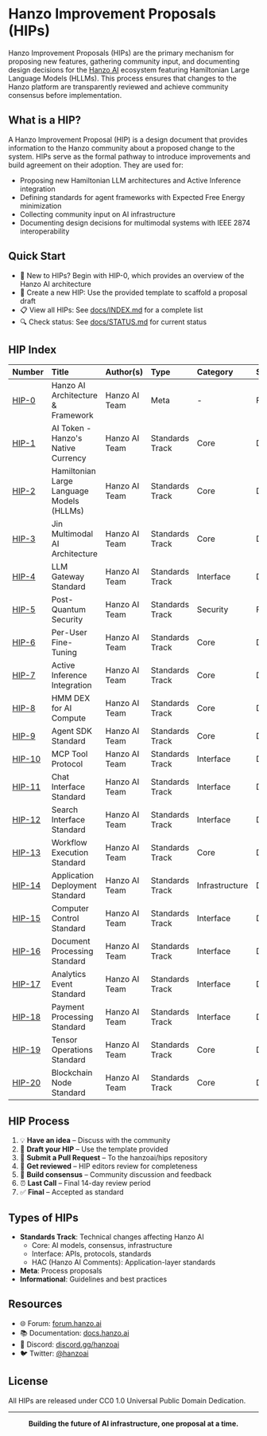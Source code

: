 # Hanzo Improvement Proposals (HIPs)

Hanzo Improvement Proposals (HIPs) are the primary mechanism for proposing new features, gathering community input, and documenting design decisions for the [Hanzo AI](https://hanzo.ai) ecosystem featuring Hamiltonian Large Language Models (HLLMs). This process ensures that changes to the Hanzo platform are transparently reviewed and achieve community consensus before implementation.

## What is a HIP?

A Hanzo Improvement Proposal (HIP) is a design document that provides information to the Hanzo community about a proposed change to the system. HIPs serve as the formal pathway to introduce improvements and build agreement on their adoption. They are used for:
- Proposing new Hamiltonian LLM architectures and Active Inference integration
- Defining standards for agent frameworks with Expected Free Energy minimization
- Collecting community input on AI infrastructure
- Documenting design decisions for multimodal systems with IEEE 2874 interoperability

## Quick Start

- 📖 New to HIPs? Begin with HIP-0, which provides an overview of the Hanzo AI architecture
- 🚀 Create a new HIP: Use the provided template to scaffold a proposal draft
- 📋 View all HIPs: See [docs/INDEX.md](./docs/INDEX.md) for a complete list
- 🔍 Check status: See [docs/STATUS.md](./docs/STATUS.md) for current status

## HIP Index

| Number | Title | Author(s) | Type | Category | Status |
|:-------|:------|:----------|:-----|:---------|:-------|
| [HIP-0](./HIPs/hip-0.md) | Hanzo AI Architecture & Framework | Hanzo AI Team | Meta | - | Final |
| [HIP-1](./HIPs/hip-1.md) | AI Token - Hanzo's Native Currency | Hanzo AI Team | Standards Track | Core | Draft |
| [HIP-2](./HIPs/hip-2.md) | Hamiltonian Large Language Models (HLLMs) | Hanzo AI Team | Standards Track | Core | Draft |
| [HIP-3](./HIPs/hip-3.md) | Jin Multimodal AI Architecture | Hanzo AI Team | Standards Track | Core | Draft |
| [HIP-4](./HIPs/hip-4.md) | LLM Gateway Standard | Hanzo AI Team | Standards Track | Interface | Draft |
| [HIP-5](./HIPs/hip-5.md) | Post-Quantum Security | Hanzo AI Team | Standards Track | Security | Final |
| [HIP-6](./HIPs/hip-6.md) | Per-User Fine-Tuning | Hanzo AI Team | Standards Track | Core | Draft |
| [HIP-7](./HIPs/hip-7.md) | Active Inference Integration | Hanzo AI Team | Standards Track | Core | Draft |
| [HIP-8](./HIPs/hip-8.md) | HMM DEX for AI Compute | Hanzo AI Team | Standards Track | Core | Draft |
| [HIP-9](./HIPs/hip-9.md) | Agent SDK Standard | Hanzo AI Team | Standards Track | Core | Draft |
| [HIP-10](./HIPs/hip-10.md) | MCP Tool Protocol | Hanzo AI Team | Standards Track | Interface | Draft |
| [HIP-11](./HIPs/hip-11.md) | Chat Interface Standard | Hanzo AI Team | Standards Track | Interface | Draft |
| [HIP-12](./HIPs/hip-12.md) | Search Interface Standard | Hanzo AI Team | Standards Track | Interface | Draft |
| [HIP-13](./HIPs/hip-13.md) | Workflow Execution Standard | Hanzo AI Team | Standards Track | Core | Draft |
| [HIP-14](./HIPs/hip-14.md) | Application Deployment Standard | Hanzo AI Team | Standards Track | Infrastructure | Draft |
| [HIP-15](./HIPs/hip-15.md) | Computer Control Standard | Hanzo AI Team | Standards Track | Interface | Draft |
| [HIP-16](./HIPs/hip-16.md) | Document Processing Standard | Hanzo AI Team | Standards Track | Interface | Draft |
| [HIP-17](./HIPs/hip-17.md) | Analytics Event Standard | Hanzo AI Team | Standards Track | Interface | Draft |
| [HIP-18](./HIPs/hip-18.md) | Payment Processing Standard | Hanzo AI Team | Standards Track | Interface | Draft |
| [HIP-19](./HIPs/hip-19.md) | Tensor Operations Standard | Hanzo AI Team | Standards Track | Core | Draft |
| [HIP-20](./HIPs/hip-20.md) | Blockchain Node Standard | Hanzo AI Team | Standards Track | Core | Draft |

## HIP Process

1. 💡 **Have an idea** – Discuss with the community
2. 📝 **Draft your HIP** – Use the template provided
3. 🔄 **Submit a Pull Request** – To the hanzoai/hips repository
4. 👥 **Get reviewed** – HIP editors review for completeness
5. 🤝 **Build consensus** – Community discussion and feedback
6. ⏰ **Last Call** – Final 14-day review period
7. ✅ **Final** – Accepted as standard

## Types of HIPs

- **Standards Track**: Technical changes affecting Hanzo AI
  - Core: AI models, consensus, infrastructure
  - Interface: APIs, protocols, standards
  - HAC (Hanzo AI Comments): Application-layer standards
- **Meta**: Process proposals
- **Informational**: Guidelines and best practices

## Resources

- 🌐 Forum: [forum.hanzo.ai](https://forum.hanzo.ai)
- 📚 Documentation: [docs.hanzo.ai](https://docs.hanzo.ai)
- 💬 Discord: [discord.gg/hanzoai](https://discord.gg/hanzoai)
- 🐦 Twitter: [@hanzoai](https://twitter.com/hanzoai)

## License

All HIPs are released under CC0 1.0 Universal Public Domain Dedication.

---

<div align="center">
  <strong>Building the future of AI infrastructure, one proposal at a time.</strong>
</div>